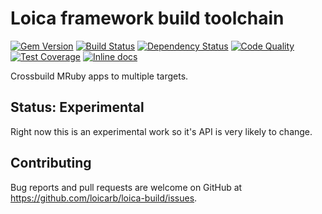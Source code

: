 # Loica framework build toolchain

[![Gem Version][gem-badge]][gem-url]
[![Build Status][ci-badge]][ci-url]
[![Dependency Status][dependencies-badge]][dependencies-url]
[![Code Quality][codequality-badge]][codequality-url]
[![Test Coverage][testcoverage-badge]][testcoverage-url]
[![Inline docs][docscoverage-badge]][docscoverage-url]

Crossbuild MRuby apps to multiple targets.

## Status: Experimental
Right now this is an experimental work so it's API is very likely to change.

## Contributing

Bug reports and pull requests are welcome on GitHub at https://github.com/loicarb/loica-build/issues.

[gem-url]: https://rubygems.org/gems/loica-build
[gem-badge]: https://badge.fury.io/rb/rom-repository.svg
[ci-url]: https://travis-ci.org/loicarb/loica-build
[ci-badge]: https://travis-ci.org/loicarb/loica-build.svg?branch=master
[codequality-url]: https://codeclimate.com/github/loicarb/loica-build
[codequality-badge]: https://codeclimate.com/github/loicarb/loica-build/badges/gpa.svg
[testcoverage-url]: https://codeclimate.com/github/loicarb/loica-build/coverage
[testcoverage-badge]: https://codeclimate.com/github/loicarb/loica-build/badges/coverage.svg
[docscoverage-url]: http://inch-ci.org/github/loicarb/loica-build
[docscoverage-badge]: http://inch-ci.org/github/loicarb/loica-build.svg?branch=master
[dependencies-url]: https://gemnasium.com/loicarb/loica-build
[dependencies-badge]: https://gemnasium.com/loicarb/loica-build.svg
